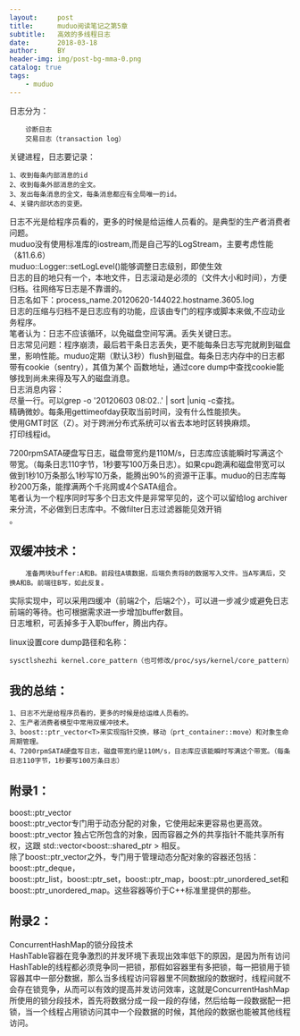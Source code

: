 ```yaml
---
layout:     post
title:      muduo阅读笔记之第5章
subtitle:   高效的多线程日志
date:       2018-03-18
author:     BY
header-img: img/post-bg-mma-0.png
catalog: true
tags:
    - muduo
---
```


日志分为：   

        诊断日志
        交易日志（transaction log）
关键进程，日志要记录：

    1、收到每条内部消息的id
    2、收到每条外部消息的全文。
    3、发出每条消息的全文，每条消息都应有全局唯一的id。
    4、关键内部状态的变更。
日志不光是给程序员看的，更多的时候是给运维人员看的。是典型的生产者消费者问题。</br>
muduo没有使用标准库的iostream,而是自己写的LogStream，主要考虑性能（&11.6.6）</br>
muduo::Logger::setLogLevel()能够调整日志级别，即使生效</br>
日志的目的地只有一个，本地文件，日志滚动是必须的（文件大小和时间），方便归档。往网络写日志是不靠谱的。</br>
日志名如下：process_name.20120620-144022.hostname.3605.log</br>
日志的压缩与归档不是日志应有的功能，应该由专门的程序或脚本来做,不应动业务程序。</br>
笔者认为：日志不应该循环，以免磁盘空间写满。丢失关键日志。</br>
日志常见问题：程序崩溃，最后若干条日志丢失，更不能每条日志写完就刷到磁盘里，影响性能。muduo定期（默认3秒）flush到磁盘。每条日志内存中的日志都带有cookie（sentry），其值为某个            函数地址，通过core dump中查找cookie能够找到尚未来得及写入的磁盘消息。</br>
日志消息内容：</br>
尽量一行。可以grep -o '20120603 08:02..' | sort |uniq -c查找。</br>
精确微妙。每条用gettimeofday获取当前时间，没有什么性能损失。</br>
使用GMT时区（Z）。对于跨洲分布式系统可以省去本地时区转换麻烦。</br>
打印线程id。</br>

7200rpmSATA硬盘写日志，磁盘带宽约是110M/s，日志库应该能瞬时写满这个带宽。（每条日志110字节，1秒要写100万条日志）。如果cpu跑满和磁盘带宽可以做到1秒10万条那么1秒写10万条，能腾出90%的资源干正事。muduo的日志库每秒200万条，能撑满两个千兆网或4个SATA组合。</br>
笔者认为一个程序同时写多个日志文件是非常罕见的，这个可以留给log archiver来分流，不必做到日志库中。不做filter日志过滤器能见效开销</br>。
## 双缓冲技术：
        准备两块buffer:A和B。前段往A填数据，后端负责将B的数据写入文件。当A写满后，交换A和B。前端往B写，如此反复。
实际实现中，可以采用四缓冲（前端2个，后端2个），可以进一步减少或避免日志前端的等待。也可根据需求进一步增加buffer数目。</br>
日志堆积，可丢掉多于入职buffer，腾出内存。</br>

linux设置core dump路径和名称：

    sysctlshezhi kernel.core_pattern（也可修改/proc/sys/kernel/core_pattern）

## 我的总结：
    1、日志不光是给程序员看的，更多的时候是给运维人员看的。
    2、生产者消费者模型中常用双缓冲技术。
    3、boost::ptr_vector<T>来实现指针交换，移动（prt_container::move）和对象生命周期管理。
    4、7200rpmSATA硬盘写日志，磁盘带宽约是110M/s，日志库应该能瞬时写满这个带宽。（每条日志110字节，1秒要写100万条日志）
## 附录1：
boost::ptr_vector</br>
        boost::ptr_vector专门用于动态分配的对象，它使用起来更容易也更高效。 boost::ptr_vector 独占它所包含的对象，因而容器之外的共享指针不能共享所有权，这跟 std::vector<boost::shared_ptr<int> > 相反。</br>
除了boost::ptr_vector之外，专门用于管理动态分配对象的容器还包括：boost::ptr_deque，</br> boost::ptr_list，boost::ptr_set，boost::ptr_map，boost::ptr_unordered_set和 boost::ptr_unordered_map。这些容器等价于C++标准里提供的那些。
## 附录2：
ConcurrentHashMap的锁分段技术</br>
     HashTable容器在竞争激烈的并发环境下表现出效率低下的原因，是因为所有访问HashTable的线程都必须竞争同一把锁，那假如容器里有多把锁，每一把锁用于锁容器其中一部分数据，那么当多线程访问容器里不同数据段的数据时，线程间就不会存在锁竞争，从而可以有效的提高并发访问效率，这就是ConcurrentHashMap所使用的锁分段技术，首先将数据分成一段一段的存储，然后给每一段数据配一把锁，当一个线程占用锁访问其中一个段数据的时候，其他段的数据也能被其他线程访问。
